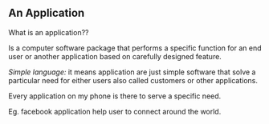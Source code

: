 ## An Application

What is an application??

Is a computer software package that performs a specific function for an end user or another application based on carefully designed feature.

*Simple language:* it means application are just simple software that solve a particular need for either users also called customers or other applications. 

Every application on my phone is there to serve a specific need. 

Eg. facebook application help user to connect around the world. 